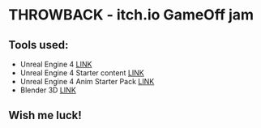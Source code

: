 THROWBACK - itch.io GameOff jam
======

Tools used:
------

- Unreal Engine 4 [LINK](https://www.unrealengine.com/en-US/what-is-unreal-engine-4)
- Unreal Engine 4 Starter content [LINK](https://docs.unrealengine.com/latest/INT/Engine/Content/Packs/)
- Unreal Engine 4 Anim Starter Pack [LINK](https://www.unrealengine.com/marketplace/animation-starter-pack)
- Blender 3D [LINK](https://www.blender.org/)

Wish me luck!
------
